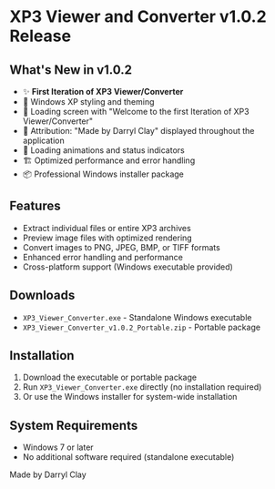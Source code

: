 # XP3 Viewer and Converter v1.0.2 Release

## What's New in v1.0.2
- ✨ **First Iteration of XP3 Viewer/Converter**
- 🎨 Windows XP styling and theming
- 🔄 Loading screen with "Welcome to the first Iteration of XP3 Viewer/Converter"
- 👤 Attribution: "Made by Darryl Clay" displayed throughout the application
- 🔄 Loading animations and status indicators
- 🏗️ Optimized performance and error handling
- 📦 Professional Windows installer package

## Features
- Extract individual files or entire XP3 archives
- Preview image files with optimized rendering
- Convert images to PNG, JPEG, BMP, or TIFF formats
- Enhanced error handling and performance
- Cross-platform support (Windows executable provided)

## Downloads
- `XP3_Viewer_Converter.exe` - Standalone Windows executable
- `XP3_Viewer_Converter_v1.0.2_Portable.zip` - Portable package

## Installation
1. Download the executable or portable package
2. Run `XP3_Viewer_Converter.exe` directly (no installation required)
3. Or use the Windows installer for system-wide installation

## System Requirements
- Windows 7 or later
- No additional software required (standalone executable)

Made by Darryl Clay
